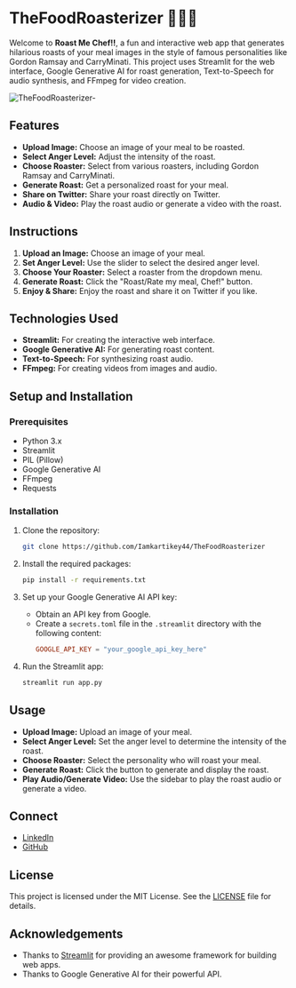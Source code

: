 # TheFoodRoasterizer 👨‍🍳🔥
Welcome to **Roast Me Chef!!**, a fun and interactive web app that generates hilarious roasts of your meal images in the style of famous personalities like Gordon Ramsay and CarryMinati. This project uses Streamlit for the web interface, Google Generative AI for roast generation, Text-to-Speech for audio synthesis, and FFmpeg for video creation.

![TheFoodRoasterizer-](https://github.com/Iamkartikey44/TheFoodRoasterizer/assets/68707728/c888a1ec-5062-4294-889e-9ffdc5c4f122)

## Features

- **Upload Image:** Choose an image of your meal to be roasted.
- **Select Anger Level:** Adjust the intensity of the roast.
- **Choose Roaster:** Select from various roasters, including Gordon Ramsay and CarryMinati.
- **Generate Roast:** Get a personalized roast for your meal.
- **Share on Twitter:** Share your roast directly on Twitter.
- **Audio & Video:** Play the roast audio or generate a video with the roast.

## Instructions

1. **Upload an Image:** Choose an image of your meal.
2. **Set Anger Level:** Use the slider to select the desired anger level.
3. **Choose Your Roaster:** Select a roaster from the dropdown menu.
4. **Generate Roast:** Click the "Roast/Rate my meal, Chef!" button.
5. **Enjoy & Share:** Enjoy the roast and share it on Twitter if you like.

## Technologies Used

- **Streamlit:** For creating the interactive web interface.
- **Google Generative AI:** For generating roast content.
- **Text-to-Speech:** For synthesizing roast audio.
- **FFmpeg:** For creating videos from images and audio.

## Setup and Installation

### Prerequisites

- Python 3.x
- Streamlit
- PIL (Pillow)
- Google Generative AI
- FFmpeg
- Requests

### Installation

1. Clone the repository:
   ```sh
   git clone https://github.com/Iamkartikey44/TheFoodRoasterizer
   ```

2. Install the required packages:
   ```sh
   pip install -r requirements.txt
   ```

3. Set up your Google Generative AI API key:
   - Obtain an API key from Google.
   - Create a `secrets.toml` file in the `.streamlit` directory with the following content:
     ```toml
     GOOGLE_API_KEY = "your_google_api_key_here"
     ```

4. Run the Streamlit app:
   ```sh
   streamlit run app.py
   ```

## Usage

- **Upload Image:** Upload an image of your meal.
- **Select Anger Level:** Set the anger level to determine the intensity of the roast.
- **Choose Roaster:** Select the personality who will roast your meal.
- **Generate Roast:** Click the button to generate and display the roast.
- **Play Audio/Generate Video:** Use the sidebar to play the roast audio or generate a video.

## Connect

- [LinkedIn](https://www.linkedin.com/in/kartikey-tiwari-32bb90187/)
- [GitHub](https://github.com/Iamkartikey44)

## License

This project is licensed under the MIT License. See the [LICENSE](LICENSE) file for details.

## Acknowledgements

- Thanks to [Streamlit](https://streamlit.io/) for providing an awesome framework for building web apps.
- Thanks to Google Generative AI for their powerful API.

